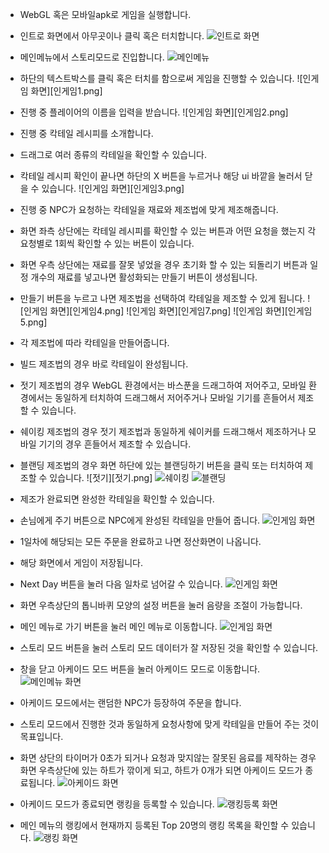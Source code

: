 - WebGL 혹은 모바일apk로 게임을 실행합니다.

- 인트로 화면에서 아무곳이나 클릭 혹은 터치합니다.
![인트로 화면](인트로.png)

- 메인메뉴에서 스토리모드로 진입합니다.
![메인메뉴](메인메뉴.png)

- 하단의 텍스트박스를 클릭 혹은 터치를 함으로써 게임을 진행할 수 있습니다.
![인게임 화면][인게임1.png]

- 진행 중 플레이어의 이름을 입력을 받습니다.
![인게임 화면][인게임2.png]

- 진행 중 칵테일 레시피를 소개합니다. 
- 드래그로 여러 종류의 칵테일을 확인할 수 있습니다. 
- 칵테일 레시피 확인이 끝나면 하단의 X 버튼을 누르거나 해당 ui 바깥을 눌러서 닫을 수 있습니다.
![인게임 화면][인게임3.png]

- 진행 중 NPC가 요청하는 칵테일을 재료와 제조법에 맞게 제조해줍니다.
- 화면 좌측 상단에는 칵테일 레시피를 확인할 수 있는 버튼과 어떤 요청을 했는지 각 요청별로 1회씩 확인할 수 있는 버튼이 있습니다.
- 화면 우측 상단에는 재료를 잘못 넣었을 경우 초기화 할 수 있는 되돌리기 버튼과 일정 개수의 재료를 넣고나면 활성화되는 만들기 버튼이 생성됩니다.
- 만들기 버튼을 누르고 나면 제조법을 선택하여 칵테일을 제조할 수 있게 됩니다.
![인게임 화면][인게임4.png]
![인게임 화면][인게임7.png]
![인게임 화면][인게임5.png]

- 각 제조법에 따라 칵테일을 만들어줍니다.
- 빌드 제조법의 경우 바로 칵테일이 완성됩니다.
- 젓기 제조법의 경우 WebGL 환경에서는 바스푼을 드래그하여 저어주고, 모바일 환경에서는 동일하게 터치하여 드래그해서 저어주거나 모바일 기기를 흔들어서 제조할 수 있습니다.
- 쉐이킹 제조법의 경우 젓기 제조법과 동일하게 쉐이커를 드래그해서 제조하거나 모바일 기기의 경우 흔들어서 제조할 수 있습니다.
- 블랜딩 제조법의 경우 화면 하단에 있는 블랜딩하기 버튼을 클릭 또는 터치하여 제조할 수 있습니다.
![젓기][젓기.png]
![쉐이킹](쉐이킹.png)
![블랜딩](블랜딩.png)

- 제조가 완료되면 완성한 칵테일을 확인할 수 있습니다.
- 손님에게 주기 버튼으로 NPC에게 완성된 칵테일을 만들어 줍니다.
![인게임 화면](인게임6.png)

- 1일차에 해당되는 모든 주문을 완료하고 나면 정산화면이 나옵니다.
- 해당 화면에서 게임이 저장됩니다.
- Next Day 버튼을 눌러 다음 일차로 넘어갈 수 있습니다.
![인게임 화면](인게임8.png)

- 화면 우측상단의 톱니바퀴 모양의 설정 버튼을 눌러 음량을 조절이 가능합니다.
- 메인 메뉴로 가기 버튼을 눌러 메인 메뉴로 이동합니다.
![인게임 화면](인게임9.png)

- 스토리 모드 버튼을 눌러 스토리 모드 데이터가 잘 저장된 것을 확인할 수 있습니다.
- 창을 닫고 아케이드 모드 버튼을 눌러 아케이드 모드로 이동합니다.
![메인메뉴 화면](메인메뉴2.png)

- 아케이드 모드에서는 랜덤한 NPC가 등장하여 주문을 합니다.
- 스토리 모드에서 진행한 것과 동일하게 요청사항에 맞게 칵테일을 만들어 주는 것이 목표입니다.
- 화면 상단의 타이머가 0초가 되거나 요청과 맞지않는 잘못된 음료를 제작하는 경우 화면 우측상단에 있는 하트가 깎이게 되고, 하트가 0개가 되면 아케이드 모드가 종료됩니다.
![아케이드 화면](아케이드.png)

- 아케이드 모드가 종료되면 랭킹을 등록할 수 있습니다.
![랭킹등록 화면](랭킹등록.png)

- 메인 메뉴의 랭킹에서 현재까지 등록된 Top 20명의 랭킹 목록을 확인할 수 있습니다.
![랭킹 화면](랭킹.png)
